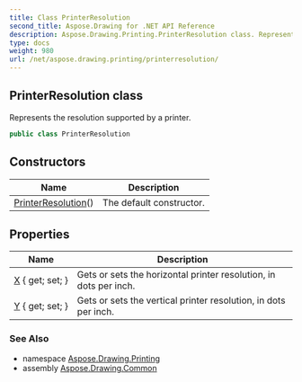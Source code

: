 ```yaml
---
title: Class PrinterResolution
second_title: Aspose.Drawing for .NET API Reference
description: Aspose.Drawing.Printing.PrinterResolution class. Represents the resolution supported by a printer
type: docs
weight: 980
url: /net/aspose.drawing.printing/printerresolution/
---
```

## PrinterResolution class

Represents the resolution supported by a printer.

```csharp
public class PrinterResolution
```

## Constructors

| Name | Description |
| --- | --- |
| [PrinterResolution](printerresolution/)() | The default constructor. |

## Properties

| Name | Description |
| --- | --- |
| [X](../../aspose.drawing.printing/printerresolution/x/) { get; set; } | Gets or sets the horizontal printer resolution, in dots per inch. |
| [Y](../../aspose.drawing.printing/printerresolution/y/) { get; set; } | Gets or sets the vertical printer resolution, in dots per inch. |

### See Also

* namespace [Aspose.Drawing.Printing](../../aspose.drawing.printing/)
* assembly [Aspose.Drawing.Common](../../)


